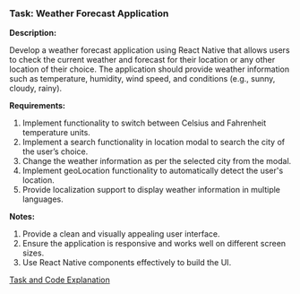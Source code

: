 ### Task: Weather Forecast Application

**Description:**

Develop a weather forecast application using React Native that allows users to check the current weather and forecast for their location or any other location of their choice. The application should provide weather information such as temperature, humidity, wind speed, and conditions (e.g., sunny, cloudy, rainy).

**Requirements:**

1. Implement functionality to switch between Celsius and Fahrenheit temperature units.
2. Implement a search functionality in location modal to search the city of the user’s choice.
3. Change the weather information as per the selected city from the modal.
4. Implement geoLocation functionality to automatically detect the user's location.
5. Provide localization support to display weather information in multiple languages.

**Notes:**

1. Provide a clean and visually appealing user interface.
2. Ensure the application is responsive and works well on different screen sizes.
3. Use React Native components effectively to build the UI.

[Task and Code Explanation](https://clip.enacton.com/l/3768bdfab1591746b6b9b988d9790e77)
